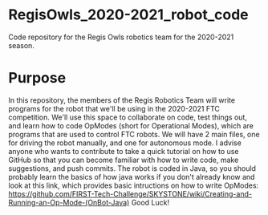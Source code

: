 # RegisOwls_2020-2021_robot_code
Code repository for the Regis Owls robotics team for the 2020-2021 season.
# Purpose
In this repository, the members of the Regis Robotics Team will write programs for the robot that we'll be using in the 2020-2021 FTC competition. We'll use this space to collaborate on code, test things out, and learn how to code OpModes (short for Operational Modes), which are programs that are used to control FTC robots. We will have 2 main files, one for driving the robot manually, and one for autonomous mode. I advise anyone who wants to contribute to take a quick tutorial on how to use GitHub so that you can become familiar with how to write code, make suggestions, and push commits. The robot is coded in Java, so you should probably learn the basics of how java works if you don't already know and look at this link, which provides basic intructions on how to write OpModes: https://github.com/FIRST-Tech-Challenge/SKYSTONE/wiki/Creating-and-Running-an-Op-Mode-(OnBot-Java) Good Luck!
